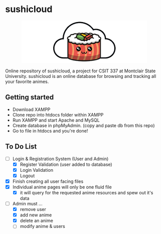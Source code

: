 # sushicloud

<p align="center">
  <a href="https://www.youtube.com/watch?v=xWAcLmBb47Y&t=9s" alt="clickme"><img src="https://raw.githubusercontent.com/sushicloud-online/sushicloud/main/assets/sushicloud.png" alt="sushicloud"/></a>
</p>

Online repository of sushicloud, a project for CSIT 337 at Montclair State University. sushicloud is an online database for browsing and tracking all your favorite animes. 

## Getting started

- Download XAMPP
- Clone repo into htdocs folder within XAMPP
- Run XAMPP and start Apache and MySQL
- Create database in phpMyAdmin. (copy and paste db from this repo)
- Go to file in htdocs and you're done!

## To Do List

- [ ] Login & Registration System (User and Admin)
  - [x] Register Validation (user added to database)
  - [x] Login Validation
  - [x] Logout
- [x] Finish creating all user facing files
- [x] Individual anime pages will only be one fluid file
  - [x] it will query for the requested anime resources and spew out it's data
- [ ] Admin must ... 
  - [x] remove user
  - [x] add new anime 
  - [x] delete an anime
  - [ ] modify anime & users

